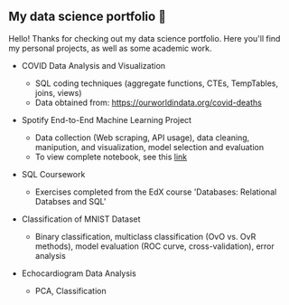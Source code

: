 ## My data science portfolio 🌟

Hello! Thanks for checking out my data science portfolio. Here you'll find my personal projects, as well as some academic work.

- COVID Data Analysis and Visualization
  - SQL coding techniques (aggregate functions, CTEs, TempTables, joins, views)
  - Data obtained from: https://ourworldindata.org/covid-deaths

- Spotify End-to-End Machine Learning Project
  - Data collection (Web scraping, API usage), data cleaning, manipution, and visualization, model selection and evaluation
  - To view complete notebook, see this [link](https://nbviewer.org/github/rachel-kwan/data-science-portfolio/blob/main/Spotify%20Machine%20Learning%20Project/spotify_project.ipynb)

- SQL Coursework
  - Exercises completed from the EdX course 'Databases: Relational Databses and SQL'

- Classification of MNIST Dataset
  - Binary classification, multiclass classification (OvO vs. OvR methods), model evaluation (ROC curve, cross-validation), error analysis

- Echocardiogram Data Analysis
  - PCA, Classification

